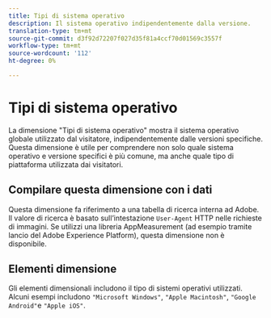 ```yaml
---
title: Tipi di sistema operativo
description: Il sistema operativo indipendentemente dalla versione.
translation-type: tm+mt
source-git-commit: d3f92d72207f027d35f81a4ccf70d01569c3557f
workflow-type: tm+mt
source-wordcount: '112'
ht-degree: 0%

---
```



# Tipi di sistema operativo

La dimensione &quot;Tipi di sistema operativo&quot; mostra il sistema operativo globale utilizzato dal visitatore, indipendentemente dalle versioni specifiche. Questa dimensione è utile per comprendere non solo quale sistema operativo e versione specifici è più comune, ma anche quale tipo di piattaforma utilizzata dai visitatori.

## Compilare questa dimensione con i dati

Questa dimensione fa riferimento a una tabella di ricerca interna ad Adobe. Il valore di ricerca è basato sull’intestazione `User-Agent` HTTP nelle richieste di immagini. Se utilizzi una libreria AppMeasurement (ad esempio tramite  lancio del Adobe Experience Platform), questa dimensione non è disponibile.

## Elementi dimensione

Gli elementi dimensionali includono il tipo di sistemi operativi utilizzati. Alcuni esempi includono `"Microsoft Windows"`, `"Apple Macintosh"`, `"Google Android"`e `"Apple iOS"`.

